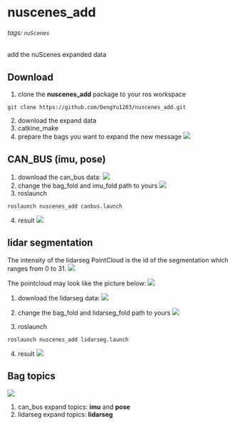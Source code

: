 # nuscenes_add
###### tags: `nuScenes`
add the nuScenes expanded data

## Download

1. clone the **nuscenes_add** package to your ros workspace
```
git clone https://github.com/DengYu1203/nuscenes_add.git
```
2. download the expand data
3. catkine_make
4. prepare the bags you want to expand the new message
![](https://i.imgur.com/IAy8WaK.png)


## CAN_BUS (imu, pose)
1. download the can_bus data:
![](https://i.imgur.com/8WR9I8L.png)
2. change the bag_fold and imu_fold path to yours
![](https://i.imgur.com/6TuqJ7W.png)
3. roslaunch
```
roslaunch nuscenes_add canbus.launch
```
4. result
![](https://i.imgur.com/HqmpH8a.png)


## lidar segmentation
The intensity of the lidarseg PointCloud is the id of the segmentation which ranges from 0 to 31.
![](https://i.imgur.com/69QYJk3.png)

The pointcloud may look like the picture below:
![](https://i.imgur.com/DmYPTFU.png)


1. download the lidarseg data:
![](https://i.imgur.com/XjUupD4.png)

2. change the bag_fold and lidarseg_fold path to yours
![](https://i.imgur.com/9S1cbKi.png)

3. roslaunch
```
roslaunch nuscenes_add lidarseg.launch
```
4. result
![](https://i.imgur.com/ihnDztR.png)

## Bag topics
![](https://i.imgur.com/HxczjFJ.png)
1. can_bus expand topics: **imu** and **pose**
2. lidarseg expand topics: **lidarseg**




